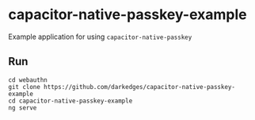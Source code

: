 # capacitor-native-passkey-example

Example application for using `capacitor-native-passkey`

## Run

```console
cd webauthn
git clone https://github.com/darkedges/capacitor-native-passkey-example
cd capacitor-native-passkey-example
ng serve
```
